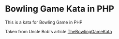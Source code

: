 # Bowling Game Kata in PHP
This is a kata for Bowling Game in PHP

Taken from Uncle Bob's article [TheBowlingGameKata](http://butunclebob.com/ArticleS.UncleBob.TheBowlingGameKata)
